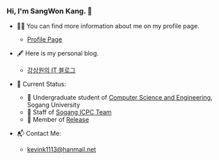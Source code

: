 ### Hi, I'm SangWon Kang. 👋

- 👨‍💻 You can find more information about me on my profile page.
  - [Profile Page](https://kevink1113.github.io/profile)

- 🖋 Here is my personal blog.
  - [강상원의 IT 블로그](https://kevink1113.tistory.com)

- 🌱 Current Status:
  - 🏫 Undergraduate student of [Computer Science and Engineering](http://cs.sogang.ac.kr/cs/index_new.html), Sogang University 
  - 🎈 Staff of [Sogang ICPC Team](https://acm.sogang.ac.kr)
  - 🐧 Member of [Release](http://release.sogang.ac.kr)
 
- 📬 Contact Me:
  - kevink1113@hanmail.net
<!--
**kevink1113/kevink1113** is a ✨ _special_ ✨ repository because its `README.md` (this file) appears on your GitHub profile.

Here are some ideas to get you started:

- 🔭 I’m currently working on ...
- 🌱 I’m currently learning ...
- 👯 I’m looking to collaborate on ...
- 🤔 I’m looking for help with ...
- 💬 Ask me about ...
- 📫 How to reach me: ...
- 😄 Pronouns: ...
- ⚡ Fun fact: ...
-->

